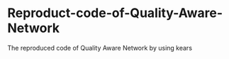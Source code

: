 # Reproduct-code-of-Quality-Aware-Network
The reproduced code of Quality Aware Network by using kears
